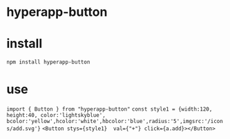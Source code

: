 # hyperapp-button
# install 
  `npm install hyperapp-button`
# use
  `import { Button } from "hyperapp-button"`
  `const style1 = {width:120, height:40, color:'lightskyblue', bcolor:'yellow',hcolor:'white',hbcolor:'blue',radius:'5',imgsrc:'/icons/add.svg'}`
  `<Button stys={style1}  val={"+"} click={a.add}></Button>`  
